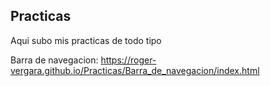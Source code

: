 ## Practicas

Aqui subo mis practicas de todo tipo

Barra de navegacion: https://roger-vergara.github.io/Practicas/Barra_de_navegacion/index.html
